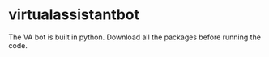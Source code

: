 # virtualassistantbot
The VA bot is built in python. Download all the packages
before running the code.
